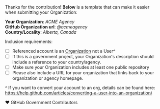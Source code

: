 Thanks for the contribution! **Below** is a template that can make it easier when submitting your Organization:

**Your Organization**: _ACME Agency_  
**GitHub Organization url**: _@acmeagency_  
**Country/Locality**: _Alberta, Canada_

Inclusion requirements:
- [ ] Referenced account is an [Organization](https://github.com/github/anzsmartservice.github.io#add-organization) not a User^
- [ ] If this is a government project, your Organization's description should include a reference to your country/agency.
- [ ] Make sure your Organization includes at least one public repository
- [ ] Please also include a URL for your organization that links back to your organization or agency homepage.
 
^ If you want to convert your account to an org, details can be found here: https://help.github.com/articles/converting-a-user-into-an-organization/
  
 :heart: GitHub Government Contributors
